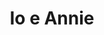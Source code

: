 ---
layout: post
title: Io e Annie
director: Woody Allen
year: 1977
cover: https://images.mubicdn.net/images/film/188/cache-8017-1627985025/image-w1280.jpg
imdb_id: tt0075686
sas: true
---